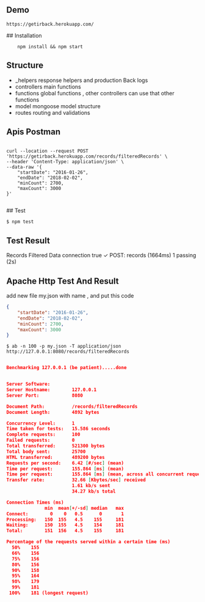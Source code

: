 
## Demo

    https://getirback.herokuapp.com/

## Installation 

```shell
    npm install && npm start 
```
## Structure

- _helpers
    response helpers and production Back logs 
- controllers 
    main functions
- functions 
    global functions , other controllers can use that other functions 
- model
    mongoose model structure 
- routes
    routing and validations 

## Apis  Postman


```curl

curl --location --request POST 'https://getirback.herokuapp.com/records/filteredRecords' \
--header 'Content-Type: application/json' \
--data-raw '{
	"startDate": "2016-01-26",
	"endDate": "2018-02-02",
	"minCount": 2700,
	"maxCount": 3000
}'
    
```

## Test 
```shell
$ npm test 
```

## Test Result 

Records Filtered Data
connection true
    ✓ POST: records (1664ms)
  1 passing (2s)


## Apache Http Test And Result

add new file my.json with name , and put this code 

```json
{
	"startDate": "2016-01-26",
	"endDate": "2018-02-02",
	"minCount": 2700,
	"maxCount": 3000
}

```

```shell
$ ab -n 100 -p my.json -T application/json http://127.0.0.1:8080/records/filteredRecords
```


```json

Benchmarking 127.0.0.1 (be patient).....done


Server Software:
Server Hostname:        127.0.0.1
Server Port:            8080

Document Path:          /records/filteredRecords
Document Length:        4892 bytes

Concurrency Level:      1
Time taken for tests:   15.586 seconds
Complete requests:      100
Failed requests:        0
Total transferred:      521300 bytes
Total body sent:        25700
HTML transferred:       489200 bytes
Requests per second:    6.42 [#/sec] (mean)
Time per request:       155.864 [ms] (mean)
Time per request:       155.864 [ms] (mean, across all concurrent requests)
Transfer rate:          32.66 [Kbytes/sec] received
                        1.61 kb/s sent
                        34.27 kb/s total

Connection Times (ms)
              min  mean[+/-sd] median   max
Connect:        0    0   0.5      0       1
Processing:   150  155   4.5    155     181
Waiting:      150  155   4.5    154     181
Total:        151  156   4.5    155     181

Percentage of the requests served within a certain time (ms)
  50%    155
  66%    156
  75%    156
  80%    156
  90%    158
  95%    164
  98%    179
  99%    181
 100%    181 (longest request)

```